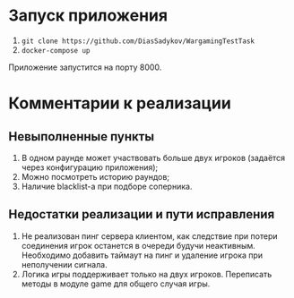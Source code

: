 # Запуск приложения

1. `git clone https://github.com/DiasSadykov/WargamingTestTask`
2. `docker-compose up`

Приложение запустится на порту 8000.

# Комментарии к реализации

## Невыполненные пункты

1. В одном раунде может участвовать больше двух игроков (задаётся через конфигурацию приложения);
2. Можно посмотреть историю раундов;
3. Наличие blacklist-а при подборе соперника.

## Недостатки реализации и пути исправления

1. Не реализован пинг сервера клиентом, как следствие при потери соединения игрок останется в очереди будучи неактивным. Необходимо добавить таймаут на пинг и удаление игрока при неполучении сигнала.
2. Логика игры поддерживает только на двух игроков. Переписать методы в модуле game для общего случая игры.
